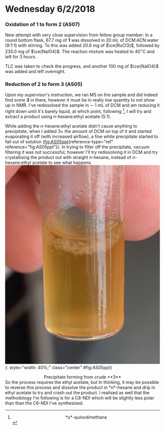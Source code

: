# Wednesday 6/2/2018


### Oxidation of **1** to form **2** (AS07)

New attempt with very close supervision from fellow group member:
In a round bottom flask, 67.7 mg of **1** was dissolved in 20 mL of DCM:ACN:water (9:1:1) with stirring. To this was added 20.6 mg of $\ce{RuCl3}$, followed by 235.0 mg of $\ce{NaIO4}$. The reaction mixture was heated to 40$^\circ$C and left for 3 hours.

TLC was taken to check the progress, and another 100 mg of $\ce{NaIO4}$ was added and left overnight.

### Reduction of **2** to form **3** (AS05)

Upon my supervisor's instruction, we ran MS on the sample and did indeed find some **3** in there, however it must be in really low quantity to not show up in NMR. I've redissolved the sample in $\sim$ 1 mL of DCM and am reducing it right down until it's barely liquid, at which point, following [^3], I will try and extract a product using *n*-hexane:ethyl acetate (5:1).

While adding the *n*-hexane:ethyl acetate didn't cause anything to precipitate, when I added 3$\times$ the amount of DCM on top of it and started evaporating it off (with increased airflow), a fine white precipitate started to fall out of solution ([fig:AS05ppt](#fig:AS05ppt){reference-type="ref" reference="fig:AS05ppt"}). In trying to filter off the precipitate, vacuum filtering it was not successful, however I'll try redissolving it in DCM and try crystallising the product out with straight *n*-hexane, instead of *n*-hexane:ethyl acetate to see what happens.
![!{label="fig:AS05ppt"](IMG_0157.jpeg){: style="width: 40%;" class="center" #fig:AS05ppt}

<center markdown=True>Precipitate forming from crude **3**</center>
So the process requires the ethyl acetate, but In thinking, it may be possible to reverse this process and dissolve the product in *n*-hexane and drip in ethyl acetate to try and crash out the product. I realised as well that the methodology I'm following is for a C8-NDI which will be slightly less polar than than the C6-NDI I've synthesised.

[^3]:<center markdown=True>*o*-quinodimethane</center>
